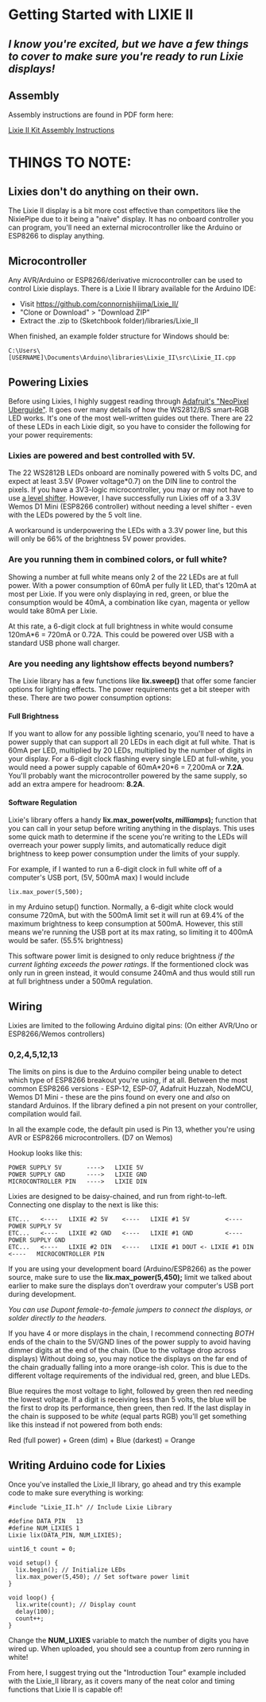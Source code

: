 # Getting Started with LIXIE II

## *I know you're excited, but we have a few things to cover to make sure you're ready to run Lixie displays!*

## Assembly

Assembly instructions are found in PDF form here:

[Lixie II Kit Assembly Instructions](http://connor-n.com/lixie/Lixie%20II%20Assembly%20Instructions.pdf)

# THINGS TO NOTE:

## Lixies don't do anything on their own.

The Lixie II display is a bit more cost effective than competitors like the NixiePipe due to it being a "naive" display. It has no onboard controller you can program, you'll need an external microcontroller like the Arduino or ESP8266 to display anything.

## Microcontroller

Any AVR/Arduino or ESP8266/derivative microcontroller can be used to control Lixie displays. There is a Lixie II library available for the Arduino IDE:

- Visit https://github.com/connornishijima/Lixie_II/
- "Clone or Download"  >  "Download ZIP"
- Extract the .zip to (Sketchbook folder)/libraries/Lixie_II

When finished, an example folder structure for Windows should be:

    C:\Users\[USERNAME]\Documents\Arduino\libraries\Lixie_II\src\Lixie_II.cpp

## Powering Lixies

Before using Lixies, I highly suggest reading through [Adafruit's "NeoPixel Uberguide"](https://learn.adafruit.com/adafruit-neopixel-uberguide/overview). It goes over many details of how the WS2812/B/S smart-RGB LED works. It's one of the most well-written guides out there. There are 22 of these LEDs in each Lixie digit, so you have to consider the following for your power requirements:

### Lixies are powered and best controlled with 5V.

The 22 WS2812B LEDs onboard are nominally powered with 5 volts DC, and expect at least 3.5V (Power voltage\*0.7) on the DIN line to control the pixels. If you have a 3V3-logic microcontroller, you may or may not have to use [a level shifter](https://www.adafruit.com/product/1787). However, I have successfully run Lixies off of a 3.3V Wemos D1 Mini (ESP8266 controller) without needing a level shifter - even with the LEDs powered by the 5 volt line.

A workaround is underpowering the LEDs with a 3.3V power line, but this will only be 66% of the brightness 5V power provides.

### Are you running them in combined colors, or full white?

Showing a number at full white means only 2 of the 22 LEDs are at full power. With a power consumption of 60mA per fully lit LED, that's 120mA at most per Lixie. If you were only displaying in red, green, or blue the consumption would be 40mA, a combination like cyan, magenta or yellow would take 80mA per Lixie.

At this rate, a 6-digit clock at full brightness in white would consume 120mA\*6 = 720mA or 0.72A. This could be powered over USB with a standard USB phone wall charger.

### Are you needing any lightshow effects beyond numbers?

The Lixie library has a few functions like **lix.sweep()** that offer some fancier options for lighting effects. The power requirements get a bit steeper with these. There are two power consumption options:

#### Full Brightness

If you want to allow for any possible lighting scenario, you'll need to have a power supply that can support all 20 LEDs in each digit at full white. That is 60mA per LED, multiplied by 20 LEDs, multiplied by the number of digits in your display. For a 6-digit clock flashing every single LED at full-white, you would need a power supply capable of 60mA\*20\*6 = 7,200mA or **7.2A**. You'll probably want the microcontroller powered by the same supply, so add an extra ampere for headroom: **8.2A**.

#### Software Regulation

Lixie's library offers a handy **lix.max_power(*volts*, *milliamps*);** function that you can call in your setup before writing anything in the displays. This uses some quick math to determine if the scene you're writing to the LEDs will overreach your power supply limits, and automatically reduce digit brightness to keep power consumption under the limits of your supply.

For example, if I wanted to run a 6-digit clock in full white off of a computer's USB port, (5V, 500mA max) I would include

    lix.max_power(5,500);
    
in my Arduino setup() function. Normally, a 6-digit white clock would consume 720mA, but with the 500mA limit set it will run at 69.4% of the maximum brightness to keep consumption at 500mA. However, this still means we're running the USB port at its max rating, so limiting it to 400mA would be safer. (55.5% brightness)

This software power limit is designed to only reduce brightness *if the current lighting exceeds the power ratings*. If the formentioned clock was only run in green instead, it would consume 240mA and thus would still run at full brightness under a 500mA regulation.

## Wiring

Lixies are limited to the following Arduino digital pins: (On either AVR/Uno or ESP8266/Wemos controllers)

### 0,2,4,5,12,13

The limits on pins is due to the Arduino compiler being unable to detect which type of ESP8266 breakout you're using, if at all. Between the most common ESP8266 versions - ESP-12, ESP-07, Adafruit Huzzah, NodeMCU, Wemos D1 Mini - these are the pins found on every one and *also* on standard Arduinos. If the library defined a pin not present on your controller, compilation would fail.

In all the example code, the default pin used is Pin 13, whether you're using AVR or ESP8266 microcontrollers. (D7 on Wemos)

Hookup looks like this:

    POWER SUPPLY 5V       ---->   LIXIE 5V
    POWER SUPPLY GND      ---->   LIXIE GND
    MICROCONTROLLER PIN   ---->   LIXIE DIN

Lixies are designed to be daisy-chained, and run from right-to-left. Connecting one display to the next is like this:

    ETC...   <----   LIXIE #2 5V    <----   LIXIE #1 5V          <----              POWER SUPPLY 5V
    ETC...   <----   LIXIE #2 GND   <----   LIXIE #1 GND         <----              POWER SUPPLY GND
    ETC...   <----   LIXIE #2 DIN   <----   LIXIE #1 DOUT <- LIXIE #1 DIN   <----   MICROCONTROLLER PIN
    
If you are using your development board (Arduino/ESP8266) as the power source, make sure to use the **lix.max_power(5,450);** limit we talked about earlier to make sure the displays don't overdraw your computer's USB port during development.

*You can use Dupont female-to-female jumpers to connect the displays, or solder directly to the headers.*

If you have 4 or more displays in the chain, I recommend connecting *BOTH* ends of the chain to the 5V/GND lines of the power supply to avoid having dimmer digits at the end of the chain. (Due to the voltage drop across displays) Without doing so, you may notice the displays on the far end of the chain gradually falling into a more orange-ish color. This is due to the different voltage requirements of the individual red, green, and blue LEDs.

Blue requires the most voltage to light, followed by green then red needing the lowest voltage. If a digit is receiving less than 5 volts, the blue will be the first to drop its performance, then green, then red. If the last display in the chain is supposed to be *white* (equal parts RGB) you'll get something like this instead if not powered from both ends:

Red (full power) + Green (dim) + Blue (darkest) = Orange

## Writing Arduino code for Lixies

Once you've installed the Lixie_II library, go ahead and try this example code to make sure everything is working:

    #include "Lixie_II.h" // Include Lixie Library
    
    #define DATA_PIN   13
    #define NUM_LIXIES 1
    Lixie lix(DATA_PIN, NUM_LIXIES);
    
    uint16_t count = 0;
    
    void setup() {
      lix.begin(); // Initialize LEDs
      lix.max_power(5,450); // Set software power limit
    }
    
    void loop() {
      lix.write(count); // Display count
      delay(100);
      count++;
    }
    
Change the **NUM_LIXIES** variable to match the number of digits you have wired up. When uploaded, you should see a countup from zero running in white!

From here, I suggest trying out the "Introduction Tour" example included with the Lixie_II library, as it covers many of the neat color and timing functions that Lixie II is capable of!
